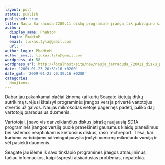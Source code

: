 ```yaml
---
layout: post
status: publish
published: true
title: Nauja Barracuda 7200.11 diskų programinė įranga tik pablogino situaciją
author:
  display_name: PhaNtoM
  login: PhaNtoM
  email: llukas.tyla@gmail.com
  url: ''
author_login: PhaNtoM
author_email: llukas.tyla@gmail.com
wordpress_id: 58
wordpress_url: http://localhost/site/new/nauja_barracuda_720011_disku_programine_iranga_tik_pablogino_situacija_/
date: '2009-01-23 20:39:16 +0200'
date_gmt: '2009-01-23 20:39:16 +0200'
categories:
- Naujienos
---
```

<p>Dabar jau pakankamai plačiai žinomą kai kurių Seagate kietųjų diskų sutrikimą turėjusi ištaisyti programinės įrangos versija privertė vartotojus stvertis už galvos. Naujas mikrokodas vietoje pagerinęs padėtį, paliko dalį vartotojų praradusius duomenis.</p>
<p>Vartotojai, į savo vis dar veikiančius diskus įsirašę naujausią SD1A programinės įrangos versiją puolė pranešinėti gaunamus klaidų pranešimus bei sistemos neaptinkamus kietuosius diskus, rašo Techreport. Tiesa, kai kuriems vartotojams sėkmingai pavyko įrašyti senesnę mikrokodo versiją ir vėl pasiekti duomenis.</p>
<p>Seagate jau išėmė iš savo tinklapio programinės įrangos atnaujinimus, tačiau informacijos, kaip išspręsti atsiradusias problemas, nepateikia.</p>
